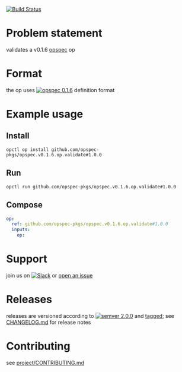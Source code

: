 [![Build Status](https://travis-ci.org/opspec-pkgs/opspec.v0.1.6.op.validate.svg?branch=master)](https://travis-ci.org/opspec-pkgs/opspec.v0.1.6.op.validate)

# Problem statement

validates a v0.1.6 [opspec](https://opspec.io) op

# Format

the op uses [![opspec 0.1.6](https://img.shields.io/badge/opspec-0.1.6-brightgreen.svg?colorA=6b6b6b&colorB=fc16be)](https://opspec.io/0.1.6) definition format

# Example usage

## Install

```shell
opctl op install github.com/opspec-pkgs/opspec.v0.1.6.op.validate#1.0.0
```

## Run

```
opctl run github.com/opspec-pkgs/opspec.v0.1.6.op.validate#1.0.0
```

## Compose

```yaml
op:
  ref: github.com/opspec-pkgs/opspec.v0.1.6.op.validate#1.0.0
  inputs:
    op:
```

# Support

join us on
[![Slack](https://opctl-slackin.herokuapp.com/badge.svg)](https://opctl-slackin.herokuapp.com/)
or
[open an issue](https://github.com/opspec-pkgs/opspec.v0.1.6.op.validate/issues)

# Releases

releases are versioned according to
[![semver 2.0.0](https://img.shields.io/badge/semver-2.0.0-brightgreen.svg)](http://semver.org/spec/v2.0.0.html)
and [tagged](https://git-scm.com/book/en/v2/Git-Basics-Tagging); see
[CHANGELOG.md](CHANGELOG.md) for release notes

# Contributing

see
[project/CONTRIBUTING.md](https://github.com/opspec-pkgs/project/blob/master/CONTRIBUTING.md)
